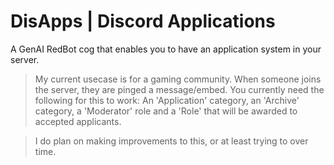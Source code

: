 <h1> DisApps | Discord Applications </h1>

A GenAI RedBot cog that enables you to have an application system in your server.

> My current usecase is for a gaming community. When someone joins the server, they are pinged a message/embed.
> You currently need the following for this to work: An 'Application' category, an 'Archive' category, a 'Moderator' role and a 'Role' that will be awarded to accepted applicants.

> I do plan on making improvements to this, or at least trying to over time.
